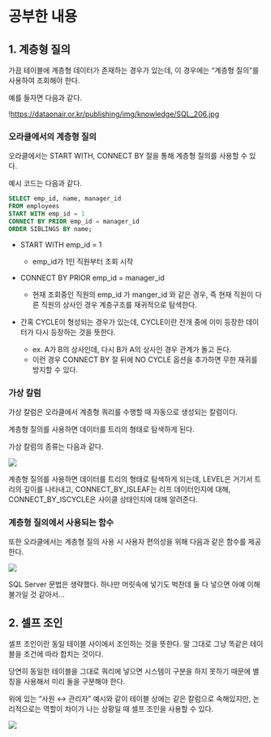 # 공부한 내용

## 1. 계층형 질의

가끔 테이블에 계층형 데이터가 존재하는 경우가 있는데, 이 경우에는 “계층형 질의”를 사용하여 조회해야 한다.

예를 들자면 다음과 같다.

!https://dataonair.or.kr/publishing/img/knowledge/SQL_206.jpg

### 오라클에서의 계층형 질의

오라클에서는 START WITH, CONNECT BY 절을 통해 계층형 질의를 사용할 수 있다.

예시 코드는 다음과 같다.

```sql
SELECT emp_id, name, manager_id
FROM employees
START WITH emp_id = 1
CONNECT BY PRIOR emp_id = manager_id
ORDER SIBLINGS BY name;
```

- START WITH emp_id = 1
    - emp_id가 1인 직원부터 조회 시작

- CONNECT BY PRIOR emp_id = manager_id
    - 현재 조회중인 직원의 emp_id 가 manger_id 와 같은 경우, 즉 현재 직원이 다른 직원의 상사인 경우 계층구조를 재귀적으로 탐색한다.

- 간혹 CYCLE이 형성되는 경우가 있는데, CYCLE이란 전개 중에 이미 등장한 데이터가 다시 등장하는 것을 뜻한다.
    - ex. A가 B의 상사인데, 다시 B가 A의 상사인 경우 관계가 돌고 돈다.
    - 이런 경우 CONNECT BY 절 뒤에 NO CYCLE 옵션을 추가하면 무한 재귀를 방지할 수 있다.

### 가상 칼럼

가상 칼럼은 오라클에서 계층형 쿼리를 수행할 때 자동으로 생성되는 칼럼이다.

계층형 질의를 사용하면 데이터를 트리의 형태로 탐색하게 된다.

가상 칼럼의 종류는 다음과 같다.

![](https://dataonair.or.kr/publishing/img/knowledge/SQL_208.jpg)

계층형 질의를 사용하면 데이터를 트리의 형태로 탐색하게 되는데, LEVEL은 거기서 트리의 깊이를 나타내고, CONNECT_BY_ISLEAF는 리프 데이터인지에 대해, CONNECT_BY_ISCYCLE은 사이클 상태인지에 대해 알려준다.

### 계층형 질의에서 사용되는 함수

또한 오라클에서는 계층형 질의 사용 시 사용자 편의성을 위해 다음과 같은 함수를 제공한다.

![](https://dataonair.or.kr/publishing/img/knowledge/SQL_211.jpg)

SQL Server 문법은 생략했다. 하나만 머릿속에 넣기도 벅찬데 둘 다 넣으면 아예 이해불가일 것 같아서…

## 2. 셀프 조인

셀프 조인이란 동일 테이블 사이에서 조인하는 것을 뜻한다. 말 그대로 그냥 똑같은 테이블을 조건에 따라 합치는 것이다.

당연히 동일한 테이블을 그대로 쿼리에 넣으면 시스템이 구분을 하지 못하기 때문에 별칭을 사용해서 미리 둘을 구분해야 한다.

위에 있는 “사원 ↔ 관리자” 예시와 같이 테이블 상에는 같은 칼럼으로 속해있지만, 논리적으로는 역할이 차이가 나는 상황일 때 셀프 조인을 사용할 수 있다.

![](https://dataonair.or.kr/publishing/img/knowledge/SQL_213.jpg)

